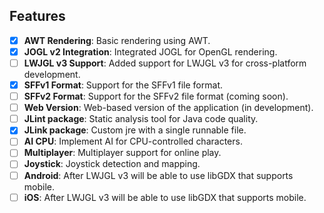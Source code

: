 ## Features

- [x] **AWT Rendering**: Basic rendering using AWT.
- [x] **JOGL v2 Integration**: Integrated JOGL for OpenGL rendering.
- [ ] **LWJGL v3 Support**: Added support for LWJGL v3 for cross-platform development.
- [x] **SFFv1 Format**: Support for the SFFv1 file format.
- [ ] **SFFv2 Format**: Support for the SFFv2 file format (coming soon).
- [ ] **Web Version**: Web-based version of the application (in development).
- [ ] **JLint package**: Static analysis tool for Java code quality.
- [x] **JLink package**: Custom jre with a single runnable file.
- [ ] **AI CPU**: Implement AI for CPU-controlled characters.
- [ ] **Multiplayer**: Multiplayer support for online play.
- [ ] **Joystick**: Joystick detection and mapping.
- [ ] **Android**: After LWJGL v3 will be able to use libGDX that supports mobile.
- [ ] **iOS**: After LWJGL v3 will be able to use libGDX that supports mobile.
